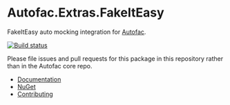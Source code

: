 # Autofac.Extras.FakeItEasy

FakeItEasy auto mocking integration for [Autofac](http://autofac.org).

[![Build status](https://ci.appveyor.com/api/projects/status/faeqq1sg0r0j5vfp?svg=true)](https://ci.appveyor.com/project/Autofac/autofac-extras-fakeiteasy)

Please file issues and pull requests for this package in this repository rather than in the Autofac core repo.

- [Documentation](http://autofac.readthedocs.io/en/latest/integration/fakeiteasy.html)
- [NuGet](https://www.nuget.org/packages/Autofac.Extras.FakeItEasy)
- [Contributing](http://autofac.readthedocs.io/en/latest/contributors.html)
